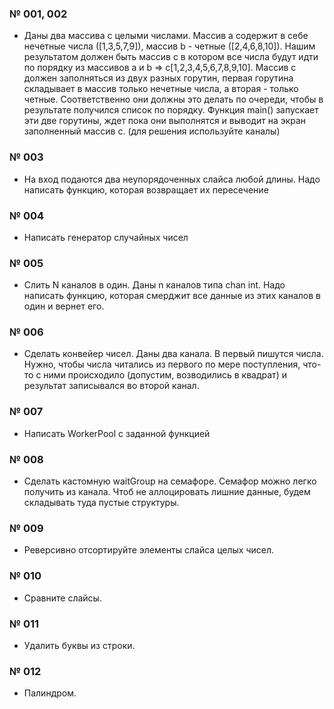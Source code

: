 
### № 001, 002
- Даны два массива с целыми числами. Массив a содержит в себе нечетные числа ([1,3,5,7,9]),
массив b - четные ([2,4,6,8,10]). Нашим результатом должен быть
массив c в котором все числа будут идти по порядку из массивов a и b => c[1,2,3,4,5,6,7,8,9,10].
Массив c должен заполняться из двух разных горутин,
первая горутина складывает в массив только нечетные числа, а вторая - только четные.
Соответственно они должны это делать по очереди, чтобы в результате
получился список по порядку.
Функция main() запускает эти две горутины, ждет пока они выполнятся и выводит на экран заполненный массив с.
(для решения используйте каналы)
### № 003
- На вход подаются два неупорядоченных слайса любой длины. Надо написать функцию, которая возвращает их пересечение
### № 004
- Написать генератор случайных чисел
### № 005
- Слить N каналов в один. Даны n каналов типа chan int. Надо написать функцию, которая смерджит все данные из этих каналов в один и вернет его.
### № 006
- Сделать конвейер чисел. Даны два канала. В первый пишутся числа. Нужно, чтобы числа читались из первого по мере поступления, что-то с ними происходило (допустим, возводились в квадрат) и результат записывался во второй канал.
### № 007
- Написать WorkerPool с заданной функцией
### № 008
- Сделать кастомную waitGroup на семафоре. Семафор можно легко получить из канала. Чтоб не аллоцировать лишние данные, будем складывать туда пустые структуры.
### № 009
- Реверсивно отсортируйте элементы слайса целых чисел.
### № 010
- Сравните слайсы.
### № 011
- Удалить буквы из строки.
### № 012
- Палиндром.


